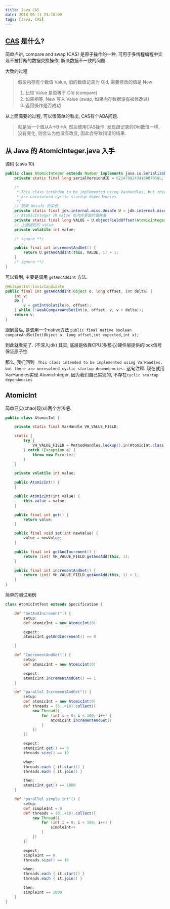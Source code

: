 ```yaml
---
title: Java CAS
date: 2018-06-11 23:10:00
tags: [Java, CAS]
---
```


## [CAS](https://en.wikipedia.org/wiki/Compare-and-swap) 是什么?

简单点讲, compare and swap (CAS) 是原子操作的一种, 可用于多线程编程中实现不被打断的数据交换操作, 解决数据不一致的问题.

大致的过程
> 假设内存有个数值 Value, 旧的数值记录为 Old, 需要修改的值是 New
> 1. 比较 Value 是否等于 Old (compare)
> 1. 如果相等, New 写入 Value (swap, 如果内存数据没有被修改过)
> 1. 返回操作是否成功

从上面简要的过程, 可以很简单的看出, CAS有个ABA问题.
> 就是当一个值从A->B->A, 然后使用CAS操作, 发现跟记录的Old数值一样, 没有变化, 则会认为他没有改变, 因此会导致错误的结果.

<!-- more -->

## 从 Java 的 AtomicInteger.java 入手

源码 (Java 10)

```java
public class AtomicInteger extends Number implements java.io.Serializable {
    private static final long serialVersionUID = 6214790243416807050L;

    /*
     * This class intended to be implemented using VarHandles, but there
     * are unresolved cyclic startup dependencies.
     */
    // 获取 Unsafe 的实例
    private static final jdk.internal.misc.Unsafe U = jdk.internal.misc.Unsafe.getUnsafe();
    // AtomicInteger 内 value 在内存里面的偏移量
    private static final long VALUE = U.objectFieldOffset(AtomicInteger.class, "value");
    // 上面提到的 value
    private volatile int value;

    /* ignore **/

    public final int incrementAndGet() {
        return U.getAndAddInt(this, VALUE, 1) + 1;
    }
    /* ignore **/
}
```

可以看到, 主要是调用 `getAndAddInt` 方法.

```java
@HotSpotIntrinsicCandidate
public final int getAndAddInt(Object o, long offset, int delta) {
    int v;
    do {
        v = getIntVolatile(o, offset);
    } while (!weakCompareAndSetInt(o, offset, v, v + delta));
    return v;
}
```

跟到最后, 是调用一个native方法 
`public final native boolean compareAndSetInt(Object o, long offset,int expected,int x);`

到此就看完了. (不深入jdk)
其实, 底层是依靠CPU(多核心)硬件层提供的lock信号保证原子性.

那么, 我们回到 ` This class intended to be implemented using VarHandles, but there are unresolved cyclic startup dependencies.` 这句注释. 现在就用VarHandles实现 AtomicInteger. 因为我们自己实现的, 不存在`cyclic startup dependencies`

## AtomicInt

简单只实(chao)现(xi)两个方法吧.

```java
public class AtomicInt {

    private static final VarHandle VH_VALUE_FIELD;

    static {
        try {
            VH_VALUE_FIELD = MethodHandles.lookup().in(AtomicInt.class).findVarHandle(AtomicInt.class, "value", int.class);
        } catch (Exception e) {
            throw new Error(e);
        }
    }

    private volatile int value;

    public AtomicInt() {
    }

    public AtomicInt(int value) {
        this.value = value;
    }

    public final int get() {
        return value;
    }

    public final void set(int newValue) {
        value = newValue;
    }

    public final int getAndIncrement() {
        return (int) VH_VALUE_FIELD.getAndAdd(this, 1);
    }

    public final int incrementAndGet() {
        return (int) VH_VALUE_FIELD.getAndAdd(this, 1) + 1;
    }
}
```

简单的测试用例

```groovy
class AtomicIntTest extends Specification {

    def "GetAndIncrement"() {
        setup:
        def atomicInt = new AtomicInt(0)

        expect:
        atomicInt.getAndIncrement() == 0

    }

    def "IncrementAndGet"() {
        setup:
        def atomicInt = new AtomicInt(0)

        expect:
        atomicInt.incrementAndGet() == 1
    }

    def "parallel IncrementAndGet"() {
        setup:
        def atomicInt = new AtomicInt(0)
        def threads = (0..<10).collect({
            new Thread({
                for (int i = 0; i < 100; i++) {
                    atomicInt.incrementAndGet()
                }
            })
        })

        expect:
        atomicInt.get() == 0
        threads.size() == 10

        when:
        threads.each { it.start() }
        threads.each { it.join() }

        then:
        atomicInt.get() == 1000
    }

    def "parallel simple int"() {
        setup:
        def simpleInt = 0
        def threads = (0..<10).collect({
            new Thread({
                for (int i = 0; i < 100; i++) {
                    simpleInt++
                }
            })
        })

        expect:
        simpleInt == 0
        threads.size() == 10

        when:
        threads.each { it.start() }
        threads.each { it.join() }

        then:
        simpleInt == 1000
    }
}
```